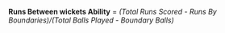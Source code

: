 <b>Runs Between wickets Ability</b> = <i>(Total Runs Scored - Runs By Boundaries)/(Total Balls Played - Boundary Balls)</i>
